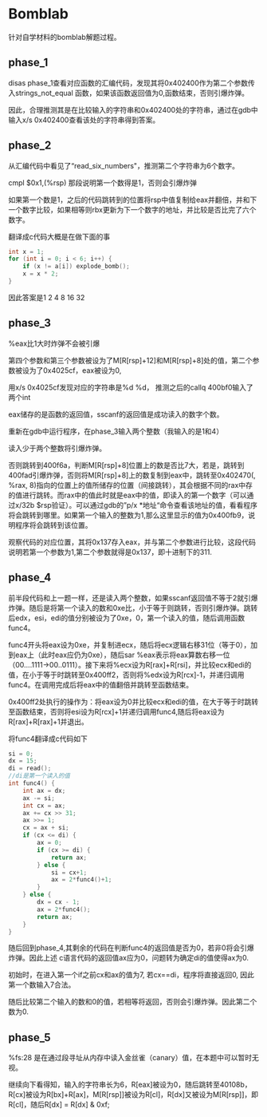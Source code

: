 # Bomblab

针对自学材料的bomblab解题过程。

## phase_1

disas phase_1查看对应函数的汇编代码，发现其将0x402400作为第二个参数传入strings_not_equal 函数，如果该函数返回值为0,函数结束，否则引爆炸弹。

因此，合理推测其是在比较输入的字符串和0x402400处的字符串，通过在gdb中输入x/s 0x402400查看该处的字符串得到答案。

## phase_2

从汇编代码中看见了“read_six_numbers"，推测第二个字符串为6个数字。

cmpl   $0x1,(%rsp)  那段说明第一个数得是1，否则会引爆炸弹

如果第一个数是1，之后的代码跳转到的位置将rsp中值复制给eax并翻倍，并和下一个数字比较，如果相等则rbx更新为下一个数字的地址，并比较是否比完了六个数字。

翻译成c代码大概是在做下面的事

```c
int x = 1;
for (int i = 0; i < 6; i++) {
    if (x != a[i]) explode_bomb();
    x = x * 2;
}
```

因此答案是1 2 4 8 16 32

## phase_3

%eax比1大时炸弹不会被引爆

第四个参数和第三个参数被设为了M[R[rsp]+12]和M[R[rsp]+8]处的值，第二个参数被设为了0x4025cf，eax被设为0,

用x/s 0x4025cf发现对应的字符串是%d %d， 推测之后的callq 400bf0输入了两个int

eax储存的是函数的返回值，sscanf的返回值是成功读入的数字个数。

重新在gdb中运行程序，在phase_3输入两个整数（我输入的是1和4）

读入少于两个整数将引爆炸弹。

否则跳转到400f6a，判断M[R[rsp]+8]位置上的数是否比7大，若是，跳转到400fad引爆炸弹，否则将M[R[rsp]+8]上的数复制到eax中，跳转至0x402470(, %rax, 8)指向的位置上的值所储存的位置（间接跳转），其会根据不同的rax中存的值进行跳转。而rax中的值此时就是eax中的值，即读入的第一个数字（可以通过x/32b $rsp验证）。可以通过gdb的”p/x *地址“命令查看该地址的值，看看程序将会跳转到哪里。如果第一个输入的整数为1,那么这里显示的值为0x400fb9，说明程序将会跳转到该位置。

观察代码的对应位置，其将0x137存入eax，并与第二个参数进行比较，这段代码说明若第一个参数为1,第二个参数就得是0x137，即十进制下的311.

## phase_4

前半段代码和上一题一样，还是读入两个整数，如果sscanf返回值不等于2就引爆炸弹。随后是将第一个读入的数和0xe比，小于等于则跳转，否则引爆炸弹。跳转后edx，esi，edi的值分别被设为了0xe，0，第一个读入的值，随后调用函数func4。

func4开头将eax设为0xe，并复制进ecx，随后将ecx逻辑右移31位（等于0），加到eax上（此时eax应仍为0xe），随后sar %eax表示将eax算数右移一位（00....1111->00..0111）。接下来将%ecx设为R[rax]+R[rsi]，并比较ecx和edi的值，在小于等于时跳转至0x400ff2，否则将%edx设为R[rcx]-1，并递归调用func4。在调用完成后将eax中的值翻倍并跳转至函数结束。

0x400ff2处执行的操作为：将eax设为0并比较ecx和edi的值，在大于等于时跳转至函数结束，否则将esi设为R[rcx]+1并递归调用func4,随后将eax设为R[rax]+R[rax]+1并退出。

将func4翻译成c代码如下

```c
si = 0;
dx = 15;
di = read();
//di是第一个读入的值
int func4() {
    int ax = dx;
    ax -= si;
    int cx = ax;
    ax += cx >> 31;
    ax >>= 1;
    cx = ax + si;
    if (cx <= di) {
        ax = 0;
        if (cx >= di) {
            return ax;
        } else {
            si = cx+1;
            ax = 2*func4()+1;
        }
    } else {
        dx = cx - 1;
        ax = 2*func4();
        return ax;
    }
}
```

随后回到phase_4,其剩余的代码在判断func4的返回值是否为0，若非0将会引爆炸弹。因此上述 c语言代码的返回值ax应为0，问题转为确定di的值使得ax为0.

初始时，在进入第一个if之前cx和ax的值为7, 若cx==di，程序将直接返回0, 因此第一个数输入7合法。

随后比较第二个输入的数和0的值，若相等将返回，否则会引爆炸弹。因此第二个数为0.

## phase_5

%fs:28 是在通过段寻址从内存中读入金丝雀（canary）值，在本题中可以暂时无视。

继续向下看得知，输入的字符串长为6，R[eax]被设为0，随后跳转至40108b，R[cx]被设为R[bx]+R[ax]，M[R[rsp]]被设为R[cl]，R[dx]又被设为M[R[rsp]]，即R[cl]，随后R[dx] =  R[dx] & 0xf;

